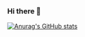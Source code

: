 ### Hi there 👋

<!--
**mshihabdeen/mshihabdeen** is a ✨ _special_ ✨ repository because its `README.md` (this file) appears on your GitHub profile.-->
[![Anurag's GitHub stats](https://github-readme-stats.vercel.app/api?username=mshihabdeen)](https://github.com/anuraghazra/github-readme-stats)
